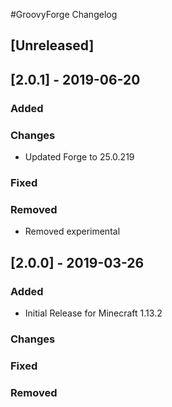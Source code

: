 #GroovyForge Changelog

## [Unreleased]

## [2.0.1] - 2019-06-20
### Added
### Changes
- Updated Forge to 25.0.219
### Fixed
### Removed
- Removed experimental

## [2.0.0] - 2019-03-26
### Added
- Initial Release for Minecraft 1.13.2
### Changes
### Fixed
### Removed
